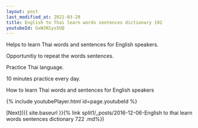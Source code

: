 ```yaml
---
layout: post
last_modified_at: 2021-03-29
title: English to Thai learn words sentences dictionary 192 
youtubeId: GxW2N1ys5UQ
---
```

 
 
Helps to learn Thai words and sentences for English speakers.

Opportunitiy to repeat the words sentences. 

Practice Thai language. 
 
10 minutes practice every day. 
 
How to learn Thai words and sentences for English speakers 
 
{% include youtubePlayer.html id=page.youtubeId %}
 
 
[Next]({{ site.baseurl }}{% link  split1/_posts/2016-12-06-English to thai learn words sentences dictionary 722 .md%})
 
